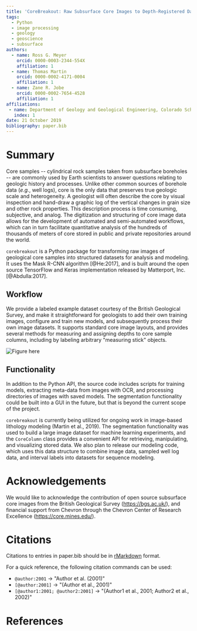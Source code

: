```yaml
---
title: 'CoreBreakout: Raw Subsurface Core Images to Depth-Registered Datasets'
tags:
  - Python
  - image processing
  - geology
  - geoscience
  - subsurface
authors:
  - name: Ross G. Meyer
    orcid: 0000-0003-2344-554X
    affiliation: 1
  - name: Thomas Martin
    orcid: 0000-0002-4171-0004
    affiliation: 1
  - name: Zane R. Jobe
    orcid: 0000-0002-7654-4528
    affiliation: 1
affiliations:
 - name: Department of Geology and Geological Engineering, Colorado School of Mines
   index: 1
date: 21 October 2019
bibliography: paper.bib
---
```


# Summary

Core samples -- cylindrical rock samples taken from subsurface boreholes -- are commonly used by Earth scientists to answer questions relating to geologic history and processes. Unlike other common sources of borehole data (*e.g.*, well logs), core is the only data that preserves true geologic scale and heterogeneity. A geologist will often describe the core by visual inspection and hand-draw a graphic log of the vertical changes in grain size and other rock properties. This description process is time consuming, subjective, and analog. The digitization and structuring of core image data allows for the development of automated and semi-automated workflows, which can in turn facilitate quantitative analysis of the hundreds of thousands of meters of core stored in public and private repositories around the world.

``corebreakout`` is a Python package for transforming raw images of geological core samples into structured datasets for analysis and modeling. It uses the Mask R-CNN algorithm [@He:2017], and is built around the open source TensorFlow and Keras implementation released by Matterport, Inc. [@Abdulla:2017].

## Workflow

We provide a labeled example dataset courtesy of the British Geological Survey, and make it straightforward for geologists to add their own training images, configure and train new models, and subsequently process their own image datasets. It supports standard core image layouts, and provides several methods for measuring and assigning depths to core sample columns, including by labeling arbitrary "measuring stick" objects.

![Figure here](docs/images/JOSS_figure_workflow.png)

## Functionality

In addition to the Python API, the source code includes scripts for training models, extracting meta-data from images with OCR, and processing directories of images with saved models. The segmentation functionality could be built into a GUI in the future, but that is beyond the current scope of the project.

``corebreakout`` is currently being utilized for ongoing work in image-based lithology modeling (Martin et al., 2019). The segmentation functionality was used to build a large image dataset for machine learning experiments, and the `CoreColumn` class provides a convenient API for retrieving, manipulating, and visualizing stored data. We also plan to release our modeling code, which uses this data structure to combine image data, sampled well log data, and interval labels into datasets for sequence modeling.

# Acknowledgements

We would like to acknowledge the contribution of open source subsurface core images from the British Geological Survey (https://bgs.ac.uk/), and financial support from Chevron through the Chevron Center of Research Excellence (https://core.mines.edu/).

# Citations

Citations to entries in paper.bib should be in
[rMarkdown](http://rmarkdown.rstudio.com/authoring_bibliographies_and_citations.html)
format.

For a quick reference, the following citation commands can be used:
- `@author:2001`  ->  "Author et al. (2001)"
- `[@author:2001]` -> "(Author et al., 2001)"
- `[@author1:2001; @author2:2001]` -> "(Author1 et al., 2001; Author2 et al., 2002)"

# References
